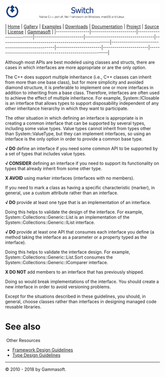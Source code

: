 ![Switch Header](Pictures/SwitchNativeC++port.png)

| [Home](Home.md) | [Gallery](Gallery.md) | [Examples](Examples.md) | [Downloads](Downloads.md) | [Documentation](Documentation.md) | [Project](https://sourceforge.net/projects/switchpro) | [Source](https://github.com/gammasoft71/switch) | [License](License.md) | [Gammasoft](https://gammasoft71.wixsite.com/gammasoft) |
|-----------------|-----------------------|-------------------------|-------------------------|-----------------------------------|-------------------------------------------------------|-------------------------------------------------|-----------------------|-----------------------|---------------------------------------------------------|

Although most APIs are best modeled using classes and structs, there are cases in which interfaces are more appropriate or are the only option.

The C++ does support multiple inheritance (i.e., C++ classes can inherit from more than one base class), but for more simplicity and avoided diamond structure, it is preferable to implement one or more interfaces in addition to inheriting from a base class. Therefore, interfaces are often used to achieve the effect of multiple inheritance. For example, System::IClosable is an interface that allows types to support disposability independent of any other inheritance hierarchy in which they want to participate.

The other situation in which defining an interface is appropriate is in creating a common interface that can be supported by several types, including some value types. Value types cannot inherit from types other than System::ValueType, but they can implement interfaces, so using an interface is the only option in order to provide a common base type.

**√ DO** define an interface if you need some common API to be supported by a set of types that includes value types.

**√ CONSIDER** defining an interface if you need to support its functionality on types that already inherit from some other type.

**X AVOID** using marker interfaces (interfaces with no members).

If you need to mark a class as having a specific characteristic (marker), in general, use a custom attribute rather than an interface.

**√ DO** provide at least one type that is an implementation of an interface.

Doing this helps to validate the design of the interface. For example, System::Collections::Generic::List <T> is an implementation of the System::Collections::Generic::IList <T> interface.

**√ DO** provide at least one API that consumes each interface you define (a method taking the interface as a parameter or a property typed as the interface).

Doing this helps to validate the interface design. For example, System::Collections::Generic::List<T>.Sort consumes the System::Collections::Generic::IComparer <T> interface.

**X DO NOT** add members to an interface that has previously shipped.

Doing so would break implementations of the interface. You should create a new interface in order to avoid versioning problems.

Except for the situations described in these guidelines, you should, in general, choose classes rather than interfaces in designing managed code reusable libraries.

# See also
​
Other Resources

* [Framework Design Guidelines](FrameworkDesignGuidelines.md)
* [Type Design Guidelines](TypeDesignGuidelines.md)

______________________________________________________________________________________________

© 2010 - 2018 by Gammasoft.

